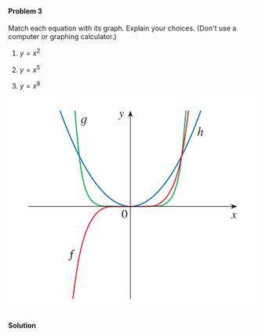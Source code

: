 <div class="alert alert-warning" role="alert">
<h4 class="alert-heading">Problem 3</h4>

Match each equation with its graph. Explain your choices. (Don't use a computer or graphing calculator.)

1. $y = x^2$

2. $y = x^5$

3. $y = x^8$

</div>

![](_media/fig1.png ':size=50% :class=img-center')

<div class="alert alert-success" role="alert">
<h4 class="alert-heading">Solution</h4>



</div>

